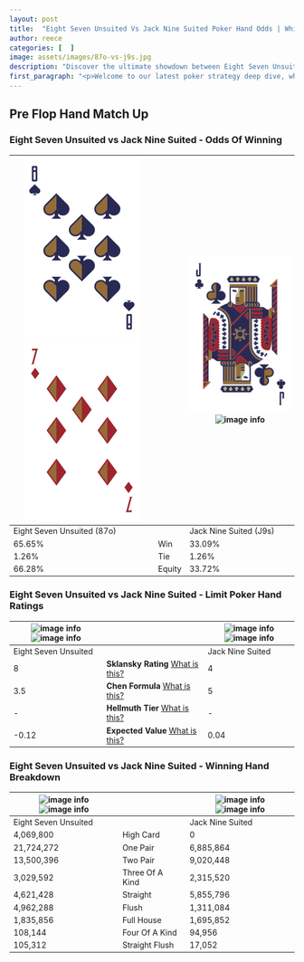 ```yaml
---
layout: post
title:  "Eight Seven Unsuited Vs Jack Nine Suited Poker Hand Odds | Which Is The Better Hand In Poker? A Complete Guide"
author: reece
categories: [  ]
image: assets/images/87o-vs-j9s.jpg
description: "Discover the ultimate showdown between Eight Seven Unsuited and Jack Nine Suited in poker! Uncover the odds, strategies, and scenarios where one hand triumphs over the other. Get ready to up your poker game with this thrilling analysis."
first_paragraph: "<p>Welcome to our latest poker strategy deep dive, where we're pitting two distinct hands against each other in a high-stakes showdown: Eight Seven Unsuited vs Jack Nine Suited.</p><p>In the dynamic world of poker, every decision counts, and knowing which hand holds the upper hand is key to your success at the table.</p><p>In this article, we'll dissect these two hands, explore the scenarios where one dominates the other, and equip you with the knowledge to make strategic choices that can tip the odds in your favor.</p><p>Get ready to unravel the intriguing dynamics of these poker hands and elevate your game to new heights.</p>"
---
```




[comment]: # (sp0)

## Pre Flop Hand Match Up

<div class="table hand-ratings" markdown="1"> 



### Eight Seven Unsuited vs Jack Nine Suited - Odds Of Winning


    
| ![image info](assets/images/hand1/8.png) ![image info](assets/images/hand1/7o.png) |  | ![image info](assets/images/hand2/j.png) ![image info](assets/images/hand2/9s.png) |
| -------- | -------- | -------- |
| Eight Seven Unsuited (87o) |  | Jack Nine Suited (J9s) |
| 65.65% | Win | 33.09% |
| 1.26% | Tie | 1.26% |
| 66.28% | Equity | 33.72% |




[comment]: # (sp1)



### Eight Seven Unsuited vs Jack Nine Suited - Limit Poker Hand Ratings


    
| ![image info](https://www.riverpairs.com/assets/images/hand1/8.png) ![image info](https://www.riverpairs.com/assets/images/hand1/7o.png) |  | ![image info](https://www.riverpairs.com/assets/images/hand2/j.png) ![image info](https://www.riverpairs.com/assets/images/hand2/9s.png) |
| -------- | -------- | -------- |
| Eight Seven Unsuited |  | Jack Nine Suited |
| 8 | **Sklansky Rating** [What is this?](/sklansky-rating-explained) | 4 |
| 3.5 | **Chen Formula** [What is this?](/chen-formula-explained) | 5 |
| - | **Hellmuth Tier** [What is this?](/Hellmuth-tier-explained) | - |
| -0.12 | **Expected Value** [What is this?](/expected-value-explained) | 0.04 |




[comment]: # (sp2)



### Eight Seven Unsuited vs Jack Nine Suited - Winning Hand Breakdown


    
| ![image info](https://www.riverpairs.com/assets/images/hand1/8.png) ![image info](https://www.riverpairs.com/assets/images/hand1/7o.png) |  | ![image info](https://www.riverpairs.com/assets/images/hand2/j.png) ![image info](https://www.riverpairs.com/assets/images/hand2/9s.png) |
| -------- | -------- | -------- |
| Eight Seven Unsuited |  | Jack Nine Suited |
| 4,069,800 | High Card | 0 |
| 21,724,272 | One Pair | 6,885,864 |
| 13,500,396 | Two Pair | 9,020,448 |
| 3,029,592 | Three Of A Kind | 2,315,520 |
| 4,621,428 | Straight | 5,855,796 |
| 4,962,288 | Flush | 1,311,084 |
| 1,835,856 | Full House | 1,695,852 |
| 108,144 | Four Of A Kind | 94,956 |
| 105,312 | Straight Flush | 17,052 |




[comment]: # (sp3)



</div>

[comment]: # (sp4)



[comment]: # (sp5)

